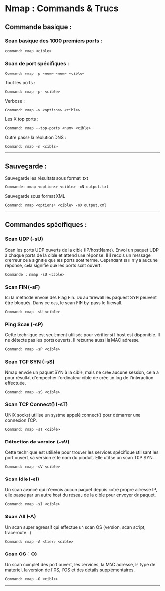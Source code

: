 # Nmap : Commands & Trucs
## Commande basique :
### Scan basique des 1000 premiers ports :

    command: nmap <cible>

### Scan de port spécifiques :

    Command: nmap -p <num>-<num> <cible>
    
Tout les ports :

    Command: nmap -p- <cible>

Verbose :

    Command: nmap -v <options> <cible>

Les X top ports :

    Command: nmap --top-ports <num> <cible>

Outre passe la réolution DNS :

    Command: nmap -n <cible>
_____________________
## Sauvegarde :

Sauvegarde les résultats sous format .txt

    Commande: nmap <options> <cible> -oN output.txt
Sauvegarde sous format XML

    Command: nmap <options> <cible> -oX output.xml
_____________________
## Commandes spécifiques :
### Scan UDP (-sU)

Scan les ports UDP ouverts de la cible (IP/hostName). Envoi un paquet UDP à chaque ports de la cible et attend une réponse. Il il recois un message d'erreur cela signifie que les ports sont fermé. Cependant si il n'y a aucune réponse, cela signifie que les ports sont ouvert.

    Commande : nmap -sU <cible>

### Scan FIN (-sF)

Ici la méthode envoie des Flag Fin. Du au firewall les paquest SYN peuvent être bloqués. Dans ce cas, le scan FIN by-pass le firewall.

    Command: nmap -sU <cible>

### Ping Scan (-sP)

Cette technique est seulement utilisée pour vérifier si l'host est disponible. Il ne détecte pas les ports ouverts. Il retourne aussi la MAC adresse. 

    Command: nmap -sP <cible>

### Scan TCP SYN (-sS)

Nmap envoie un paquet SYN à la cible, mais ne crée aucune session, cela a pour résultat d'empecher l'ordinateur cible de crée un log de l'interaction effectuée.

    Command: nmap -sS <cible>

### Scan TCP Connect() (-sT)

UNIX socket utilise un systme appelé connect() pour démarrer une connexion TCP.

    Command: nmap -sT <cible>

### Détection de version (-sV)

Cette technique est utilisée pour trouver les services spécifique utilisant les port ouvert, sa version et le nom du produit. Elle utilise un scan TCP SYN.

    Command: nmap -sV <cible>

### Scan Idle (-sI)

Un scan avancé qui n'envois aucun paquet depuis notre propre adresse IP, elle passe par un autre host du réseau de la cible pour envoyer de paquet.

    Command: nmap -sI <cible>

### Scan All (-A)

Un scan super agressif qui effectue un scan OS (version, scan script, traceroute...)

    Command: nmap -A <tier> <cible>

### Scan OS (-O)

Un scan complet des port ouvert, les services, la MAC adresse, le type de materiel, la version de l'OS, l'OS et des détails supplémentaires.

    Command: nmap -O <cible>
______________________


